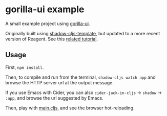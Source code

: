 # gorilla-ui example

A small example project using [gorilla-ui](https://github.com/pink-gorilla/gorilla-ui).

Originally built using [shadow-cljs-template](https://github.com/zamansky/shadow-cljs-template), but updated to a more recent version of Reagent. See this [related tutorial](https://www.youtube.com/watch?v=BZNJi5pP8fU).

## Usage

First, `npm install`.

Then, to compile and run from the terminal, `shadow-cljs watch app` and browse the HTTP server url at the output message.

If you use Emacs with Cider, you can also `cider-jack-in-cljs` -> `shadow` -> `:app`, and browse the url suggested by Emacs.

Then, play with [main.cljs](./src/gorilla_ui_example/main.cljs), and see the browser hot-reloading.


